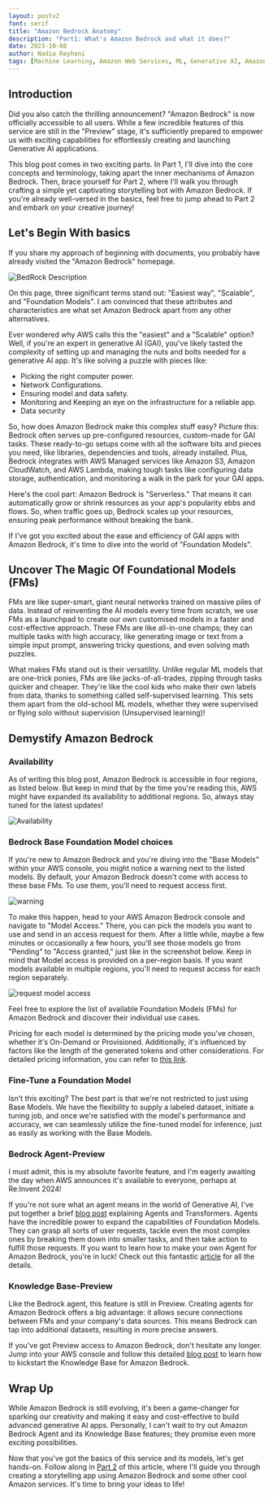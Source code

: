 ```yaml
---
layout: postv2
font: serif
title: "Amazon Bedrock Anatomy"
description: "Part1: What's Amazon Bedrock and what it does?"
date: 2023-10-08
author: Nadia Reyhani
tags: [Machine Learning, Amazon Web Services, ML, Generative AI, Amazon Bedrock, AWS]
---
```


## Introduction

Did you also catch the thrilling announcement? "Amazon Bedrock" is now officially accessible to all users. While a few incredible features of this service are still in the "Preview" stage, it's sufficiently prepared to empower us with exciting capabilities for effortlessly creating and launching Generative AI applications.

This blog post comes in two exciting parts. In Part 1, I'll dive into the core concepts and terminology, taking apart the inner mechanisms of Amazon Bedrock. Then, brace yourself for Part 2, where I'll walk you through crafting a simple yet captivating storytelling bot with Amazon Bedrock. If you're already well-versed in the basics, feel free to jump ahead to Part 2 and embark on your creative journey! 


## Let's Begin With basics

If you share my approach of beginning with documents, you probably have already visited the "Amazon Bedrock" homepage.

![BedRock Description](/img/bedrock/bedrock_home_page.png)

 On this page, three significant terms stand out: "Easiest way", "Scalable", and "Foundation Models". I am convinced that these attributes and characteristics are what set Amazon Bedrock apart from any other alternatives.

Ever wondered why AWS calls this the "easiest" and a "Scalable" option? Well, if you're an expert in generative AI (GAI), you've likely tasted the complexity of setting up and managing the nuts and bolts needed for a generative AI app. It's like solving a puzzle with pieces like:

- Picking the right computer power.
- Network Configurations.
- Ensuring model and data safety.
- Monitoring and Keeping an eye on the infrastructure for a reliable app.
- Data security

So, how does Amazon Bedrock make this complex stuff easy? Picture this: Bedrock often serves up pre-configured resources, custom-made for GAI tasks. These ready-to-go setups come with all the software bits and pieces you need, like libraries, dependencies and tools, already installed. Plus, Bedrock integrates with AWS Managed services like Amazon S3, Amazon CloudWatch, and AWS Lambda, making tough tasks like configuring data storage, authentication, and monitoring a walk in the park for your GAI apps.

Here's the cool part: Amazon Bedrock is "Serverless." That means it can automatically grow or shrink resources as your app's popularity ebbs and flows. So, when traffic goes up, Bedrock scales up your resources, ensuring peak performance without breaking the bank.

If I've got you excited about the ease and efficiency of GAI apps with Amazon Bedrock, it's time to dive into the world of "Foundation Models".

## Uncover The Magic Of Foundational Models (FMs)

FMs are like super-smart, giant neural networks trained on massive piles of data. Instead of reinventing the AI models every time from scratch, we use FMs as a launchpad to create our own customised models in a faster and cost-effective approach. These FMs are like all-in-one champs; they can multiple tasks with high accuracy, like generating image or text from a simple input prompt, answering tricky questions, and even solving math puzzles. 

What makes FMs stand out is their versatility. Unlike regular ML models that are one-trick ponies, FMs are like jacks-of-all-trades, zipping through tasks quicker and cheaper. They're like the cool kids who make their own labels from data, thanks to something called self-supervised learning. This sets them apart from the old-school ML models, whether they were supervised or flying solo without supervision (Unsupervised learning)!

## Demystify Amazon Bedrock

### Availability

As of writing this blog post, Amazon Bedrock is accessible in four regions, as listed below. But keep in mind that by the time you're reading this, AWS might have expanded its availability to additional regions. So, always stay tuned for the latest updates!

![Availability](/img/bedrock/region_availability.png)


### Bedrock Base Foundation Model choices

If you're new to Amazon Bedrock and you're diving into the "Base Models" within your AWS console, you might notice a warning next to the listed models. By default, your Amazon Bedrock doesn't come with access to these base FMs. To use them, you'll need to request access first.

![warning](/img/bedrock/access_models.png)

To make this happen, head to your AWS Amazon Bedrock console and navigate to "Model Access." There, you can pick the models you want to use and send in an access request for them. After a little while, maybe a few minutes or occasionally a few hours, you'll see those models go from "Pending" to "Access granted," just like in the screenshot below. Keep in mind that Model access is provided on a per-region basis. If you want models available in multiple regions, you'll need to request access for each region separately.

![request model access](/img/bedrock/request_access.png)

Feel free to explore the list of available Foundation Models (FMs) for Amazon Bedrock and discover their individual use cases. 

Pricing for each model is determined by the pricing mode you've chosen, whether it's On-Demand or Provisioned. Additionally, it's influenced by factors like the length of the generated tokens and other considerations. For detailed pricing information, you can refer to [this link](https://aws.amazon.com/bedrock/pricing/).
### Fine-Tune a Foundation Model

Isn't this exciting? The best part is that we're not restricted to just using Base Models. We have the flexibility to supply a labeled dataset, initiate a tuning job, and once we're satisfied with the model's performance and accuracy, we can seamlessly utilize the fine-tuned model for inference, just as easily as working with the Base Models.

### Bedrock Agent-Preview

I must admit, this is my absolute favorite feature, and I'm eagerly awaiting the day when AWS announces it's available to everyone, perhaps at Re:Invent 2024!

If you're not sure what an agent means in the world of Generative AI, I've put together a brief [blog post](https://blog.mechanicalrock.io/2023/07/04/LLM-Transformers.html) explaining Agents and Transformers. Agents have the incredible power to expand the capabilities of Foundation Models. They can grasp all sorts of user requests, tackle even the most complex ones by breaking them down into smaller tasks, and then take action to fulfill those requests. If you want to learn how to make your own Agent for Amazon Bedrock, you're in luck! Check out this fantastic [article](https://aws.amazon.com/blogs/aws/preview-enable-foundation-models-to-complete-tasks-with-agents-for-amazon-bedrock/) for all the details.

### Knowledge Base-Preview

Like the Bedrock agent, this feature is still in Preview. Creating agents for Amazon Bedrock offers a big advantage: it allows secure connections between FMs and your company's data sources. This means Bedrock can tap into additional datasets, resulting in more precise answers.

If you've got Preview access to Amazon Bedrock, don't hesitate any longer. Jump into your AWS console and follow this detailed [blog post](https://aws.amazon.com/blogs/aws/preview-connect-foundation-models-to-your-company-data-sources-with-agents-for-amazon-bedrock/) to learn how to kickstart the Knowledge Base for Amazon Bedrock.

## Wrap Up

While Amazon Bedrock is still evolving, it's been a game-changer for sparking our creativity and making it easy and cost-effective to build advanced generative AI apps. Personally, I can't wait to try out Amazon Bedrock Agent and its Knowledge Base features; they promise even more exciting possibilities.

Now that you've got the basics of this service and its models, let's get hands-on. Follow along in [Part 2]() of this article, where I'll guide you through creating a storytelling app using Amazon Bedrock and some other cool Amazon services. It's time to bring your ideas to life!